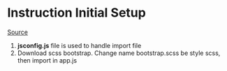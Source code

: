 # Instruction Initial Setup

[Source](https://class.buildwithangga.com/course_playing/full-stack-javascript-developer-website-travel/93)

1. **jsconfig.js** file is used to handle import file
2. Download scss bootstrap. Change name bootstrap.scss be style scss, then import in app.js
